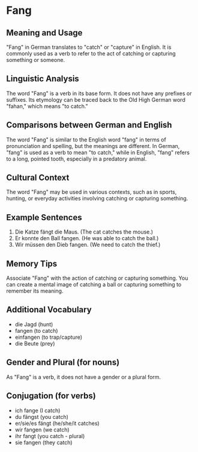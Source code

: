 # Fang
## Meaning and Usage
"Fang" in German translates to "catch" or "capture" in English. It is commonly used as a verb to refer to the act of catching or capturing something or someone.

## Linguistic Analysis
The word "Fang" is a verb in its base form. It does not have any prefixes or suffixes. Its etymology can be traced back to the Old High German word "fahan," which means "to catch."

## Comparisons between German and English
The word "Fang" is similar to the English word "fang" in terms of pronunciation and spelling, but the meanings are different. In German, "fang" is used as a verb to mean "to catch," while in English, "fang" refers to a long, pointed tooth, especially in a predatory animal.

## Cultural Context
The word "Fang" may be used in various contexts, such as in sports, hunting, or everyday activities involving catching or capturing something.

## Example Sentences
1. Die Katze fängt die Maus. (The cat catches the mouse.)
2. Er konnte den Ball fangen. (He was able to catch the ball.)
3. Wir müssen den Dieb fangen. (We need to catch the thief.)

## Memory Tips
Associate "Fang" with the action of catching or capturing something. You can create a mental image of catching a ball or capturing something to remember its meaning.

## Additional Vocabulary
-  die Jagd (hunt)
-  fangen (to catch)
-  einfangen (to trap/capture)
-  die Beute (prey)

## Gender and Plural (for nouns)
As "Fang" is a verb, it does not have a gender or a plural form.

## Conjugation (for verbs)
- ich fange (I catch)
- du fängst (you catch)
- er/sie/es fängt (he/she/it catches)
- wir fangen (we catch)
- ihr fangt (you catch - plural)
- sie fangen (they catch)